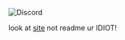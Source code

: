 ![Discord](https://img.shields.io/discord/812311151542665216?color=informational&label=discord&logo=discord&style=plastic)

look at [site](https://felix978.github.io) not readme
ur IDIOT!
